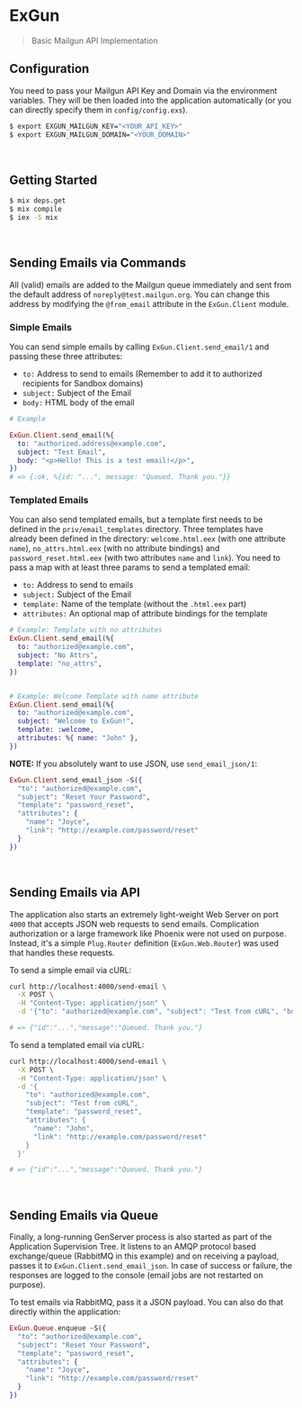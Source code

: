 ExGun
=====

> Basic Mailgun API Implementation


## Configuration

You need to pass your Mailgun API Key and Domain via the environment variables. They will be then loaded
into the application automatically (or you can directly specify them in `config/config.exs`).

```bash
$ export EXGUN_MAILGUN_KEY="<YOUR_API_KEY>"
$ export EXGUN_MAILGUN_DOMAIN="<YOUR_DOMAIN>"
```

<br/>



## Getting Started

```bash
$ mix deps.get
$ mix compile
$ iex -S mix
```

<br/>




## Sending Emails via Commands

All (valid) emails are added to the Mailgun queue immediately and sent from the default address of
`noreply@test.mailgun.org`. You can change this address by modifying the `@from_email` attribute in the
`ExGun.Client` module.


### Simple Emails

You can send simple emails by calling `ExGun.Client.send_email/1` and passing these three attributes:

 - `to:` Address to send to emails (Remember to add it to authorized recipients for Sandbox domains)
 - `subject:` Subject of the Email
 - `body:` HTML body of the email


```elixir
# Example

ExGun.Client.send_email(%{
  to: "authorized.address@example.com",
  subject: "Test Email",
  body: "<p>Hello! This is a test email!</p>",
})
# => {:ok, %{id: "...", message: "Queued. Thank you."}}
```


### Templated Emails

You can also send templated emails, but a template first needs to be defined in the `priv/email_templates`
directory. Three templates have already been defined in the directory: `welcome.html.eex` (with one attribute `name`),
`no_attrs.html.eex` (with no attribute bindings) and `password_reset.html.eex` (with two attributes `name` and `link`).
You need to pass a map with at least three params to send a templated email:

 - `to:` Address to send to emails
 - `subject:` Subject of the Email
 - `template:` Name of the template (without the `.html.eex` part)
 - `attributes:` An optional map of attribute bindings for the template


```elixir
# Example: Template with no attributes
ExGun.Client.send_email(%{
  to: "authorized@example.com",
  subject: "No Attrs",
  template: "no_attrs",
})


# Example: Welcome Template with name attribute
ExGun.Client.send_email(%{
  to: "authorized@example.com",
  subject: "Welcome to ExGun!",
  template: :welcome,
  attributes: %{ name: "John" },
})
```

**NOTE:** If you absolutely want to use JSON, use `send_email_json/1`:

```elixir
ExGun.Client.send_email_json ~S({
  "to": "authorized@example.com",
  "subject": "Reset Your Password",
  "template": "password_reset",
  "attributes": {
    "name": "Joyce",
    "link": "http://example.com/password/reset"
  }
})
```

<br/>



## Sending Emails via API

The application also starts an extremely light-weight Web Server on port `4000` that accepts JSON
web requests to send emails. Complication authorization or a large framework like Phoenix were not
used on purpose. Instead, it's a simple `Plug.Router` definition (`ExGun.Web.Router`) was used that
handles these requests.


To send a simple email via cURL:

```bash
curl http://localhost:4000/send-email \
  -X POST \
  -H "Content-Type: application/json" \
  -d '{"to": "authorized@example.com", "subject": "Test from cURL", "body": "Hello!"}'

# => {"id":"...","message":"Queued. Thank you."}
```


To send a templated email via cURL:

```bash
curl http://localhost:4000/send-email \
  -X POST \
  -H "Content-Type: application/json" \
  -d '{
    "to": "authorized@example.com",
    "subject": "Test from cURL",
    "template": "password_reset",
    "attributes": {
      "name": "John",
      "link": "http://example.com/password/reset"
    }
  }'

# => {"id":"...","message":"Queued. Thank you."}
```

<br/>



## Sending Emails via Queue

Finally, a long-running GenServer process is also started as part of the Application Supervision
Tree. It listens to an AMQP protocol based exchange/queue (RabbitMQ in this example) and on
receiving a payload, passes it to `ExGun.Client.send_email_json`. In case of success or failure,
the responses are logged to the console (email jobs are not restarted on purpose).

To test emails via RabbitMQ, pass it a JSON payload. You can also do that directly within the
application:

```elixir
ExGun.Queue.enqueue ~S({
  "to": "authorized@example.com",
  "subject": "Reset Your Password",
  "template": "password_reset",
  "attributes": {
    "name": "Joyce",
    "link": "http://example.com/password/reset"
  }
})
```

